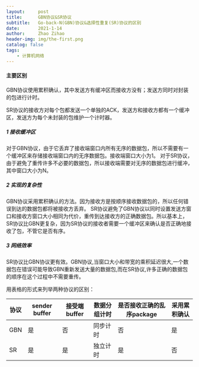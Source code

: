 ```yaml
---
layout:     post
title:      GBN协议&SR协议
subtitle:   Go-back-N(GBN)协议&选择性重复(SR)协议的区别
date:       2021-1-14
author:     Zhao Zihao
header-img: img/the-first.png
catalog: false
tags:
    - 计算机网络
---
```


#### 主要区别

GBN协议使用累积确认，其中发送方有缓冲区而接收方没有；发送方同时对封装的包进行计时。

SR协议的接收方对每个包都发送一个单独的ACK，发送方和接收方都有一个缓冲区，发送方为每个未封装的包维护一个计时器。

##### 1 接收缓冲区
对于GBN协议，由于它丢弃了接收端窗口内所有无序的数据包，所以不需要有一个缓冲区来存储接收端窗口内的无序数据包。接收端窗口大小为1。
对于SR协议，由于避免了重传许多不必要的数据包，所以接收端需要对无序的数据包进行缓冲，其中窗口大小为N。

##### 2 实现的复杂性
GBN协议采用累积确认的方法。因为接收方是按顺序接收数据包的，所以任何错误到达的数据包都将被接收方丢弃。
SR协议避免了GBN协议以同时设置发送方窗口和接收方窗口大小相同为代价，重传到达接收方的正确数据包。所以基本上，SR协议比GBN更复杂，因为SR协议的接收者需要一个缓冲区来确认是否正确地接收了包，不管它是否有序。

##### 3 网络效率

SR协议比GBN协议更有效。GBN协议,当窗口大小和带宽的乘积延迟很大,一个数据包在错误可能导致GBN重新发送大量的数据包,而在SR协议,许多正确的数据包的顺序在这个过程中不需要重传。

用表格的形式来列举两种协议的区别：

| 协议 | sender buffer | 接受端buffer | 数据分组计时 | 是否接收正确的乱序package | 采用累积确认 |
| ---- | ------------- | ------------ | ------------ | ------------------------- | ------------ |
| GBN  | 是            | 否           | 同步计时     | 否                        | 是           |
| SR   | 是            | 是           | 独立计时     | 是                        | 否           |

